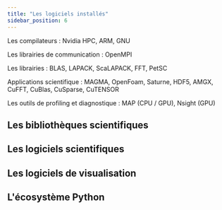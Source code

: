 ```yaml
---
title: "Les logiciels installés"
sidebar_position: 6
---
```



Les compilateurs : Nvidia HPC, ARM, GNU

Les librairies de communication : OpenMPI

Les librairies : BLAS, LAPACK, ScaLAPACK, FFT, PetSC

Applications scientifique : MAGMA, OpenFoam, Saturne, HDF5, AMGX, CuFFT, CuBlas, CuSparse, CuTENSOR

Les outils de profiling et diagnostique : MAP (CPU / GPU), Nsight (GPU)



## Les bibliothèques scientifiques

## Les logiciels scientifiques

## Les logiciels de visualisation

## L'écosystème Python


